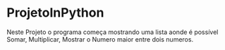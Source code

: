 # ProjetoInPython
Neste Projeto o programa começa mostrando uma lista aonde é possível Somar, Multiplicar, Mostrar o Numero maior entre dois numeros. 
